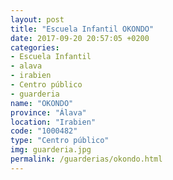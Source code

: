 ```yaml
---
layout: post
title: "Escuela Infantil OKONDO"
date: 2017-09-20 20:57:05 +0200
categories:
- Escuela Infantil
- alava
- irabien
- Centro público
- guarderia
name: "OKONDO"
province: "Álava"
location: "Irabien"
code: "1000482"
type: "Centro público"
img: guarderia.jpg
permalink: /guarderias/okondo.html
---
```

